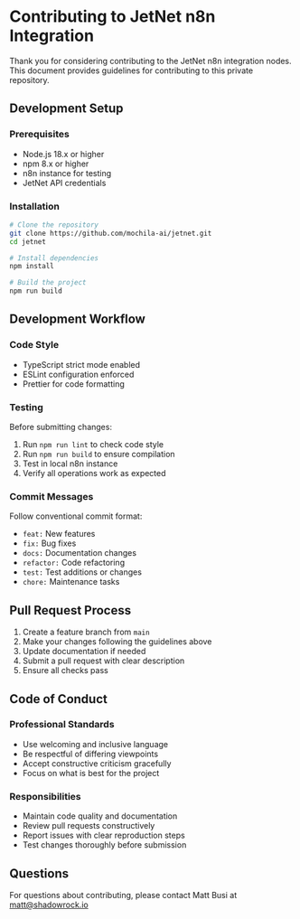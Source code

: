 # Contributing to JetNet n8n Integration

Thank you for considering contributing to the JetNet n8n integration nodes. This document provides guidelines for contributing to this private repository.

## Development Setup

### Prerequisites
- Node.js 18.x or higher
- npm 8.x or higher
- n8n instance for testing
- JetNet API credentials

### Installation
```bash
# Clone the repository
git clone https://github.com/mochila-ai/jetnet.git
cd jetnet

# Install dependencies
npm install

# Build the project
npm run build
```

## Development Workflow

### Code Style
- TypeScript strict mode enabled
- ESLint configuration enforced
- Prettier for code formatting

### Testing
Before submitting changes:
1. Run `npm run lint` to check code style
2. Run `npm run build` to ensure compilation
3. Test in local n8n instance
4. Verify all operations work as expected

### Commit Messages
Follow conventional commit format:
- `feat:` New features
- `fix:` Bug fixes
- `docs:` Documentation changes
- `refactor:` Code refactoring
- `test:` Test additions or changes
- `chore:` Maintenance tasks

## Pull Request Process

1. Create a feature branch from `main`
2. Make your changes following the guidelines above
3. Update documentation if needed
4. Submit a pull request with clear description
5. Ensure all checks pass

## Code of Conduct

### Professional Standards
- Use welcoming and inclusive language
- Be respectful of differing viewpoints
- Accept constructive criticism gracefully
- Focus on what is best for the project

### Responsibilities
- Maintain code quality and documentation
- Review pull requests constructively
- Report issues with clear reproduction steps
- Test changes thoroughly before submission

## Questions

For questions about contributing, please contact Matt Busi at matt@shadowrock.io